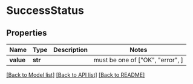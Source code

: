 # SuccessStatus


## Properties
Name | Type | Description | Notes
------------ | ------------- | ------------- | -------------
**value** | **str** |  |  must be one of ["OK", "error", ]

[[Back to Model list]](../README.md#documentation-for-models) [[Back to API list]](../README.md#documentation-for-api-endpoints) [[Back to README]](../README.md)


